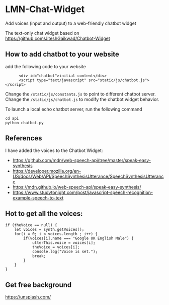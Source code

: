 # LMN-Chat-Widget
Add voices (input and output) to a web-friendly chatbot widget

The text-only chat widget based on https://github.com/JiteshGaikwad/Chatbot-Widget 
## How to add chatbot to your website

add the following code to your website

```
      <div id="chatbot">initial content</div>
      <script type="text/javascript" src="static/js/chatbot.js"></script>
```

Change the `/static/js/constants.js` to point to different chatbot server. Change the `/static/js/chatbot.js` to modify the chatbot widget behavior.

To launch a local echo chatbot server, run the following command

```
cd api
python chatbot.py
```
## References

I have added the voices to the Chatbot Widget:

- https://github.com/mdn/web-speech-api/tree/master/speak-easy-synthesis
- https://developer.mozilla.org/en-US/docs/Web/API/SpeechSynthesisUtterance/SpeechSynthesisUtterance
- https://mdn.github.io/web-speech-api/speak-easy-synthesis/
- https://www.studytonight.com/post/javascript-speech-recognition-example-speech-to-text

## Hot to get all the voices:
```
if (theVoice == null) {
    let voices = synth.getVoices();
    for(i = 0; i < voices.length ; i++) {
        if(voices[i].name === "Google UK English Male") {
            utterThis.voice = voices[i];
            theVoice = voices[i];
            console.log("Voice is set.");
            break;
        }
    }
}
```

## Get free background
https://unsplash.com/

